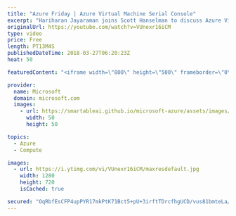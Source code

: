```yaml
---
title: "Azure Friday | Azure Virtual Machine Serial Console"
excerpt: "Hariharan Jayaraman joins Scott Hanselman to discuss Azure Virtual Machine Serial Console, which allows console access to Azure VMs. This allows you to connect and recover VMs which are in a stuck state due to OS or configuration issues.   For more information:  Azure's Virtual Machine Serial Console"
originalUrl: https://youtube.com/watch?v=VUnexr16iCM
type: video
price: Free
length: PT13M4S
publishedDateTime: 2018-03-27T06:20:23Z
heat: 50

featuredContent: "<iframe width=\"800\" height=\"500\" frameborder=\"0\" src=\"https://www.youtube.com/embed/VUnexr16iCM\" allow=\"accelerometer; autoplay; encrypted-media; gyroscope; picture-in-picture\" allowfullscreen></iframe>"

provider:
  name: Microsoft
  domain: microsoft.com
  images:
    - url: https://smartableai.github.io/microsoft-azure/assets/images/organizations/microsoft.com-50x50.jpg
      width: 50
      height: 50

topics:
  - Azure
  - Compute

images:
  - url: https://i.ytimg.com/vi/VUnexr16iCM/maxresdefault.jpg
    width: 1280
    height: 720
    isCached: true

secured: "OqRbfEsCFP4upPYR17mkPtK71Bct5+pU+3irftTDrcfhgUCD/vus81bmteLa/FQeoHS8uyGPqd6ThajJDEGO67iimuKNLMP5Vw2KLlodzj7RplffzTyukFtdSA+Tdm1hRFzwziZvLa/QNr/zr/SCSpvyFvDGX0mUUNTIb/awk1ObqptafNkdr4SAfB4afYPeigYWVw9Df4ZIV/VByVUHYP6Hm0DiEdwe9Kb65nV5tIqYPxk0onw1bB7r7IK4Nln8MeNrsprycbI1DuU72s+rzSUWp+z9joGnNGPBkLVI49U3bYapeL+rh3rofZFBrlVLN5/OLDdZqCtunZPMJzHAZ+xV5m0CcAfPBkn/ll9lXS14UtVlxziLdenEkYUvUYQPAW8RePzJGMP9tVKhKHf5IM9AZNm0uLrBDoa1eCvhjX0=;GLiAqo4EtBsJjnepQhYY1Q=="
---
```


